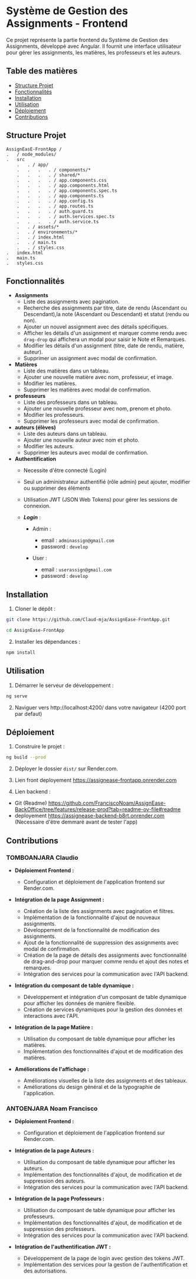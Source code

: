 # Système de Gestion des Assignments - Frontend

Ce projet représente la partie frontend du Système de Gestion des Assignments, développé avec Angular. Il fournit une interface utilisateur pour gérer les assignments, les matières, les professeurs et les auteurs.

## Table des matières
- [Structure Projet](#structure-projet)
- [Fonctionnalités](#fonctionnalités)
- [Installation](#installation)
- [Utilisation](#utilisation)
- [Déploiement](#déploiement)
- [Contributions](#contributions)

## Structure Projet 
 

    AssignEasE-FrontApp /
    .   / node_modules/
    .   src
        .   . / app/
        .   .   .   . / components/*
        .   .   .   . / shared/*
        .   .   .   . / app.components.css
        .   .   .   . / app.components.html
        .   .   .   . / app.components.spec.ts
        .   .   .   . / app.components.ts
        .   .   .   . / app.config.ts
        .   .   .   . / app.routes.ts
        .   .   .   . / auth.guard.ts
        .   .   .   . / auth.services.spec.ts
        .   .   .   . / auth.service.ts
        .   . / assets/*
        .   . / environements/*
        .   . / index.html
        .   . / main.ts
        .   . / styles.css
    .   index.html
    .   main.ts
    .   styles.css





## Fonctionnalités
- **Assignments**
  - Liste des assignments avec pagination.
  - Recherche des assignments par titre, date de rendu (Ascendant ou Descendant),la note (Ascendant ou Descendant)  et statut (rendu ou non).
  - Ajouter un nouvel assignment avec des détails spécifiques.
  - Afficher les détails d'un assignment et marquer comme rendu avec `drag-drop` qui affichera un modal pour saisir le Note et Remarques.
  - Modifier les détails d'un assignment (titre, date de rendu, matière, auteur).
  - Supprimer un assignment avec modal de confirmation.
- **Matières**
  - Liste des matières dans un tableau.
  - Ajouter une nouvelle matière avec nom, professeur, et image.
  - Modifier les matières.
  - Supprimer les matières avec modal de confirmation.
- **professeurs**
  - Liste des professeurs dans un tableau.
  - Ajouter une nouvelle professeur avec nom, prenom et photo.
  - Modifier les professeurs.
  - Supprimer les professeurs avec modal de confirmation.
- **auteurs (élèves)**
  - Liste des auteurs dans un tableau.
  - Ajouter une nouvelle auteur avec nom et photo.
  - Modifier les auteurs.
  - Supprimer les auteurs avec modal de confirmation.
- **Authentification**
  - Necessite d'être connecté (Login)   
  - Seul un administrateur authentifié (rôle admin) peut ajouter, modifier ou supprimer des éléments 
  - Utilisation JWT (JSON Web Tokens) pour gérer les sessions de connexion.
  
  - ***Login*** :
    - Admin : 
      - email : `adminassign@gmail.com`
      - password : `develop`
        
    - User :
      - email : `userassign@gmail.com`
      - password : `develop`

## Installation
1. Cloner le dépôt :
  ```bash
  git clone https://github.com/Claud-mja/AssignEase-FrontApp.git
  ```
  ```bash
  cd AssignEase-FrontApp
  ```


2. Installer les dépendances :
  ```bash
  npm install
  ```

## Utilisation
1. Démarrer le serveur de développement  :
  ```bash
  ng serve
  ```

2. Naviguer vers http://localhost:4200/ dans votre navigateur (4200 port par defaut)

## Déploiement
1. Construire le projet :
  ```bash
  ng build --prod
  ```

2. Déployer le dossier `dist/` sur Render.com.

3. Lien front deployement https://assignease-frontapp.onrender.com
4. Lien backend :
  - Git (Readme) https://github.com/FranciscoNoam/AssignEase-BackOffice/tree/features/release-prod?tab=readme-ov-file#readme
  - deployement https://assignease-backend-b8rt.onrender.com (Necessaire d'être demmaré avant de tester l'app) 

## Contributions

### TOMBOANJARA Claudio

- **Déploiement Frontend :**
  - Configuration et déploiement de l'application frontend sur Render.com.
  
- **Intégration de la page Assignment :**
  - Création de la liste des assignments avec pagination et filtres.
  - Implémentation de la fonctionnalité d'ajout de nouveaux assignments.
  - Développement de la fonctionnalité de modification des assignments.
  - Ajout de la fonctionnalité de suppression des assignments avec modal de confirmation.
  - Création de la page de détails des assignments avec fonctionnalité de drag-and-drop pour marquer comme rendu et ajout des notes et remarques.
  - Intégration des services pour la communication avec l'API backend.

- **Intégration du composant de table dynamique :**
  - Développement et intégration d'un composant de table dynamique pour afficher les données de manière flexible.
  - Création de services dynamiques pour la gestion des données et interactions avec l'API.

- **Intégration de la page Matière :**
  - Utilisation du composant de table dynamique pour afficher les matières.
  - Implémentation des fonctionnalités d'ajout et de modification des matières.

- **Améliorations de l'affichage :**
  - Améliorations visuelles de la liste des assignments et des tableaux.
  - Améliorations du design général et de la typographie de l'application.

### ANTOENJARA Noam Francisco

- **Déploiement Frontend :**
  - Configuration et déploiement de l'application frontend sur Render.com.

- **Intégration de la page Auteurs :**
  - Utilisation du composant de table dynamique pour afficher les auteurs.
  - Implémentation des fonctionnalités d'ajout, de modification et de suppression des auteurs.
  - Intégration des services pour la communication avec l'API backend.

- **Intégration de la page Professeurs :**
  - Utilisation du composant de table dynamique pour afficher les professeurs.
  - Implémentation des fonctionnalités d'ajout, de modification et de suppression des professeurs.
  - Intégration des services pour la communication avec l'API backend.

- **Intégration de l'authentification JWT :**
  - Développement de la page de login avec gestion des tokens JWT.
  - Implémentation des services pour la gestion de l'authentification et des autorisations.




